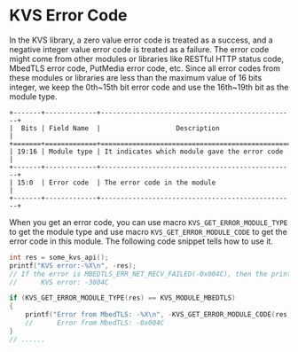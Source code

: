 # KVS Error Code

In the KVS library, a zero value error code is treated as a success, and a negative integer value error code is treated as a failure. The error code might come from other modules or libraries like RESTful HTTP status code, MbedTLS error code, PutMedia error code, etc. Since all error codes from these modules or libraries are less than the maximum value of 16 bits integer, we keep the 0th~15th bit error code and use the 16th~19th bit as the module type.

```text
+-------+-------------+-------------------------------------------------+
|  Bits | Field Name  |                   Description                   |
+=======+=============+=================================================+
| 19:16 | Module type | It indicates which module gave the error code   |
+-------+-------------+-------------------------------------------------+
| 15:0  | Error code  | The error code in the module                    |
+-------+-------------+-------------------------------------------------+
```

When you get an error code, you can use macro `KVS_GET_ERROR_MODULE_TYPE` to get the module type and use macro `KVS_GET_ERROR_MODULE_CODE` to get the error code in this module. The following code snippet tells how to use it.

```c
int res = some_kvs_api();
printf("KVS error:-%X\n", -res);
// If the error is MBEDTLS_ERR_NET_RECV_FAILED(-0x004C), then the print result is
//      KVS error: -3004C

if (KVS_GET_ERROR_MODULE_TYPE(res) == KVS_MODULE_MBEDTLS)
{
    printf("Error from MbedTLS: -%X\n", -KVS_GET_ERROR_MODULE_CODE(res));
    //      Error from MbedTLS: -0x004C
}
// ......
```